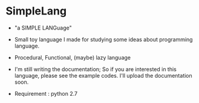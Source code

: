 # SimpleLang

- "a SIMPLE LANGuage"

- Small toy language I made for studying some ideas about programming language.

- Procedural, Functional, (maybe) lazy language

- I'm still writing the documentation; So if you are interested in this language,
please see the example codes. I'll upload the documentation soon.

- Requirement : python 2.7
